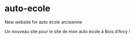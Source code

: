 # auto-ecole
New website for auto école arcisienne

Un nouveau site pour le site de mon auto école à Bois d'Arcy !
